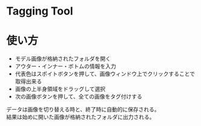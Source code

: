 # Tagging Tool

# 使い方
+ モデル画像が格納されたフォルダを開く
+ アウター・インナー・ボトムの情報を入力
+ 代表色はスポイトボタンを押して、画像ウィンドウ上でクリックすることで取得出来る
+ 画像の上半身領域をドラッグして選択
+ 次の画像ボタンを押して、全ての画像をタグ付けする

データは画像を切り替える時と、終了時に自動的に保存される。  
結果は始めに開いた画像が格納されたフォルダに出力される。

